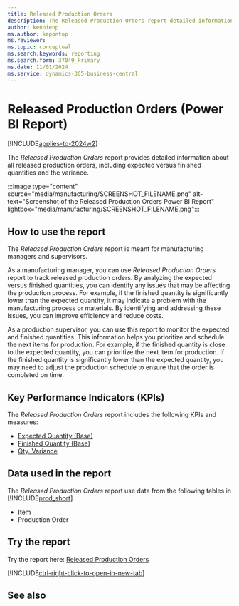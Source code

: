 ```yaml
---
title: Released Production Orders
description: The Released Production Orders report detailed information about all released production orders, including expected versus finished quantities and the variance.
author: kennienp
ms.author: kepontop
ms.reviewer:
ms.topic: conceptual
ms.search.keywords: reporting
ms.search.form: 37049_Primary
ms.date: 11/01/2024
ms.service: dynamics-365-business-central
---
```


# Released Production Orders (Power BI Report)

[!INCLUDE[applies-to-2024w2](includes/applies-to-2024w2.md)]

The *Released Production Orders* report provides detailed information about all released production orders, including expected versus finished quantities and the variance. 

:::image type="content" source="media/manufacturing/SCREENSHOT_FILENAME.png" alt-text="Screenshot of the Released Production Orders Power BI Report" lightbox="media/manufacturing/SCREENSHOT_FILENAME.png":::

## How to use the report

The *Released Production Orders* report is meant for manufacturing managers and supervisors.

As a manufacturing manager, you can use *Released Production Orders* report to track released production orders. By analyzing the expected versus finished quantities, you can identify any issues that may be affecting the production process. For example, if the finished quantity is significantly lower than the expected quantity, it may indicate a problem with the manufacturing process or materials. By identifying and addressing these issues, you can improve efficiency and reduce costs.

As a production supervisor, you can use this report to monitor the expected and finished quantities. This information helps you prioritize and schedule the next items for production. For example, if the finished quantity is close to the expected quantity, you can prioritize the next item for production. If the finished quantity is significantly lower than the expected quantity, you may need to adjust the production schedule to ensure that the order is completed on time.

## Key Performance Indicators (KPIs)

The *Released Production Orders* report includes the following KPIs and measures: 

- [Expected Quantity (Base)]()
- [Finished Quantity (Base)]()
- [Qty. Variance]()

## Data used in the report

The *Released Production Orders* report use data from the following tables in [!INCLUDE[prod_short](includes/prod_short.md)]

- Item
- Production Order

## Try the report

Try the report here: [Released Production Orders](https://businesscentral.dynamics.com?page=37049)

[!INCLUDE[ctrl-right-click-to-open-in-new-tab](includes/ctrl-right-click-to-open-in-new-tab.md)]

## See also
